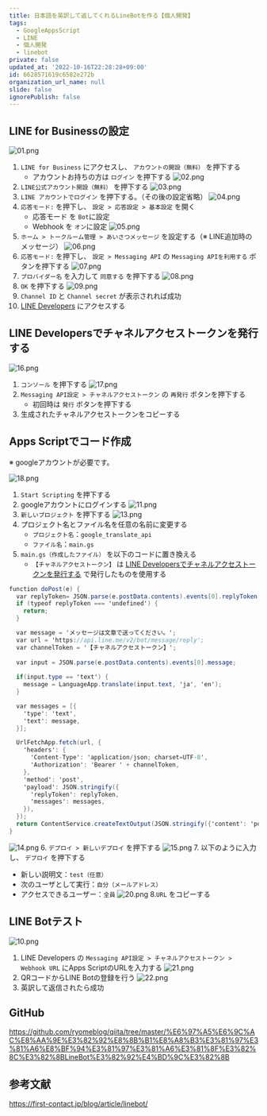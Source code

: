```yaml
---
title: 日本語を英訳して返してくれるLineBotを作る【個人開発】
tags:
  - GoogleAppsScript
  - LINE
  - 個人開発
  - linebot
private: false
updated_at: '2022-10-16T22:28:28+09:00'
id: 6628571619c6582e272b
organization_url_name: null
slide: false
ignorePublish: false
---
```

## LINE for Businessの設定

![01.png](https://qiita-image-store.s3.ap-northeast-1.amazonaws.com/0/449867/7839a693-30af-21c0-ae7f-ccd20b49379b.png)
1. `LINE for Business` にアクセスし、 `アカウントの開設（無料）` を押下する
    - アカウントお持ちの方は `ログイン` を押下する
![02.png](https://qiita-image-store.s3.ap-northeast-1.amazonaws.com/0/449867/88e9348d-31a2-4ef1-98eb-c3942f1d6baa.png)
2. `LINE公式アカウント開設（無料）` を押下する
![03.png](https://qiita-image-store.s3.ap-northeast-1.amazonaws.com/0/449867/4e1a87f2-ceab-ef81-bf51-8e8436e03e05.png)
3. `LINE アカウントでログイン` を押下する。（その後の設定省略）
![04.png](https://qiita-image-store.s3.ap-northeast-1.amazonaws.com/0/449867/813a629e-3ed0-888a-2787-77e855627aec.png)
4. `応答モード:` を押下し、 `設定 > 応答設定 > 基本設定` を開く
    - 応答モード を `Bot`に設定
    - Webhook を `オン`に設定
![05.png](https://qiita-image-store.s3.ap-northeast-1.amazonaws.com/0/449867/2183b955-d283-6286-5011-45dac6518f1a.png)
5. `ホーム > トークルーム管理 > あいさつメッセージ` を設定する（※ LINE追加時のメッセージ）
![06.png](https://qiita-image-store.s3.ap-northeast-1.amazonaws.com/0/449867/2dafbae5-322c-6ddb-b476-a467a69830eb.png)
6. `応答モード:` を押下し、 `設定 > Messaging API` の `Messaging APIを利用する` ボタンを押下する
![07.png](https://qiita-image-store.s3.ap-northeast-1.amazonaws.com/0/449867/c49a1bd4-dba5-8b2a-c318-c66f359ae3fb.png)
7. `プロバイダー名` を入力して `同意する` を押下する
![08.png](https://qiita-image-store.s3.ap-northeast-1.amazonaws.com/0/449867/33fca618-4e71-095e-78a9-dc2e7b9a525c.png)
8. `OK` を押下する
![09.png](https://qiita-image-store.s3.ap-northeast-1.amazonaws.com/0/449867/06c35be1-cfb0-74d3-aa94-5d82c13fa2b4.png)
9. `Channel ID` と `Channel secret` が表示されれば成功
10. [LINE Developers](https://developers.line.biz/ja/) にアクセスする

## LINE Developersでチャネルアクセストークンを発行する

![16.png](https://qiita-image-store.s3.ap-northeast-1.amazonaws.com/0/449867/9c801021-4af0-1071-d6e1-a19852d96712.png)
1. `コンソール` を押下する
![17.png](https://qiita-image-store.s3.ap-northeast-1.amazonaws.com/0/449867/9070bfdd-4738-c526-9fb9-6ba9e0ff9ee8.png)
2. `Messaging API設定 > チャネルアクセストークン` の `再発行` ボタンを押下する
    - 初回時は `発行` ボタンを押下する
3. 生成されたチャネルアクセストークンをコピーする

## Apps Scriptでコード作成

※ googleアカウントが必要です。

![18.png](https://qiita-image-store.s3.ap-northeast-1.amazonaws.com/0/449867/d47f1f0d-a93f-6d85-3406-f364124b1a3d.png)
1. `Start Scripting` を押下する
2. googleアカウントにログインする
![11.png](https://qiita-image-store.s3.ap-northeast-1.amazonaws.com/0/449867/df69805d-2ec6-7ac4-1c50-444f36729040.png)
3. `新しいプロジェクト` を押下する
![13.png](https://qiita-image-store.s3.ap-northeast-1.amazonaws.com/0/449867/9fe50589-6702-def5-4397-b0bde3706df3.png)
4. プロジェクト名とファイル名を任意の名前に変更する
    - `プロジェクト名`：`google_translate_api`
    - `ファイル名`：`main.gs`
5. `main.gs（作成したファイル）` を以下のコードに置き換える
    - `【チャネルアクセストークン】` は [LINE Developersでチャネルアクセストークンを発行する](#line-developersでチャネルアクセストークンを発行する) で発行したものを使用する
```gs:main.gs
function doPost(e) {
  var replyToken= JSON.parse(e.postData.contents).events[0].replyToken;
  if (typeof replyToken === 'undefined') {
    return;
  }

  var message = 'メッセージは文章で送ってください。';
  var url = 'https://api.line.me/v2/bot/message/reply';
  var channelToken = '【チャネルアクセストークン】';
  
  var input = JSON.parse(e.postData.contents).events[0].message;
  
  if(input.type == 'text') {
    message = LanguageApp.translate(input.text, 'ja', 'en');
  }

  var messages = [{
    'type': 'text',
    'text': message,
  }];

  UrlFetchApp.fetch(url, {
    'headers': {
      'Content-Type': 'application/json; charset=UTF-8',
      'Authorization': 'Bearer ' + channelToken,
    },
    'method': 'post',
    'payload': JSON.stringify({
      'replyToken': replyToken,
      'messages': messages,
    }),
  });
  return ContentService.createTextOutput(JSON.stringify({'content': 'post ok'})).setMimeType(ContentService.MimeType.JSON);
}
```
![14.png](https://qiita-image-store.s3.ap-northeast-1.amazonaws.com/0/449867/cd215ded-34f0-846e-2ea8-04fe94498a7b.png)
6. `デプロイ > 新しいデプロイ` を押下する
![15.png](https://qiita-image-store.s3.ap-northeast-1.amazonaws.com/0/449867/36e141f9-456a-9fdc-4089-d97148098bfa.png)
7. 以下のように入力し、 `デプロイ` を押下する
- 新しい説明文：`test（任意）`
- 次のユーザとして実行：`自分（メールアドレス）`
- アクセスできるユーザー：`全員`
![20.png](https://qiita-image-store.s3.ap-northeast-1.amazonaws.com/0/449867/a66814fd-cd53-5efb-6494-702b8bc03ee9.png)
8.`URL` をコピーする

## LINE Botテスト

![10.png](https://qiita-image-store.s3.ap-northeast-1.amazonaws.com/0/449867/8b9f2a0d-e281-69a3-3dcf-d8bd8dd4fc81.png)
1. LINE Developers の `Messaging API設定 > チャネルアクセストークン > Webhook URL` にApps ScriptのURLを入力する
![21.png](https://qiita-image-store.s3.ap-northeast-1.amazonaws.com/0/449867/496f1bec-1ed6-0038-5270-5414eb75c497.png)
2. QRコードからLINE Botの登録を行う
![22.png](https://qiita-image-store.s3.ap-northeast-1.amazonaws.com/0/449867/5b09c152-01af-b323-ca68-1e66b128abd9.png)
3. 英訳して返信されたら成功

## GitHub

https://github.com/ryomeblog/qiita/tree/master/%E6%97%A5%E6%9C%AC%E8%AA%9E%E3%82%92%E8%8B%B1%E8%A8%B3%E3%81%97%E3%81%A6%E8%BF%94%E3%81%97%E3%81%A6%E3%81%8F%E3%82%8C%E3%82%8BLineBot%E3%82%92%E4%BD%9C%E3%82%8B

## 参考文献

https://first-contact.jp/blog/article/linebot/



